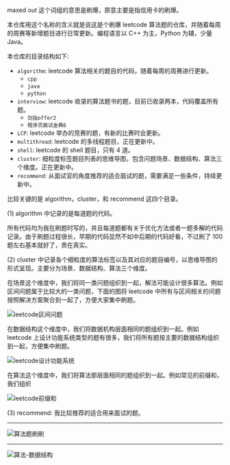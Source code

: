 maxed out 这个词组的意思是刷爆，原意主要是指信用卡的刷爆。

本仓库用这个名称的含义就是说这是个刷爆 leetcode 算法题的仓库，并随着每周的周赛等新增题目进行日常更新。编程语言以 C++ 为主，Python 为辅，少量 Java。

本仓库的目录结构如下:

- `algorithm`: leetcode 算法相关的题目的代码，随着每周的周赛进行更新。
    - `cpp`
    - `java`
    - `python`
- `interview`: leetcode 收录的算法题书的题，目前已收录两本，代码覆盖所有题。
    - `剑指offer2` 
    - `程序员面试金典6`
- `LCP`: leetcode 举办的竞赛的题，有新的比赛时会更新。
- `multithread`: leetcode 的多线程题目，正在更新中。
- `shell`: leetcode 的 shell 题目，只有 4 道。
- `cluster`: 细粒度标签题目列表的思维导图，包含问题场景、数据结构、算法三个维度。正在更新中。
- `recommend`: 从面试官的角度推荐的适合面试的题，需要满足一些条件，持续更新中。

比较关键的是 algorithm，cluster，和 recommend 这四个目录。

(1) algorithm 中记录的是每道题的代码。

所有代码均为我在刷题时写的，并且每道题都有关于优化方法或者一题多解的代码记录。由于刷题过程很长，早期的代码显然不如中后期的代码好看，不过刷了 100 题左右基本就好了，贵在真实。

(2) cluster 中记录各个细粒度的算法标签以及其对应的题目编号，以思维导图的形式呈现。主要分为场景、数据结构、算法三个维度。

在场景这个维度中，我们将同一类问题组织到一起，解法可能设计很多算法。例如区间问题属于比较大的一类问题，下面的图将 leetcode 中所有与区间相关的问题按照解决方案聚合到一起了，方便大家集中刷题。

![leetcode区间问题](https://i.loli.net/2021/07/29/cEKXgFt4PsparNu.png)

在数据结构这个维度中，我们将数据机构层面相同的题组织到一起。例如 leetcode 上设计功能系统类型的题有很多，我们将所有题按主要的数据结构组织到一起，方便集中刷题。

![leetcode设计功能系统](https://i.loli.net/2021/07/29/i8MezqHmQFwdP36.png)

在算法这个维度中，我们将算法那层面相同的题组织到一起。例如常见的前缀和，我们组织

![leetcode前缀和](https://i.loli.net/2021/07/29/ZLMuDqb6nQerCtF.png)

(3) recommend: 我比较推荐的适合用来面试的题。

---

![算法题刷刷](https://i.loli.net/2021/07/29/GvVjM2Dt6NkWlof.jpg)

---

![算法-数据结构](https://i.loli.net/2021/07/29/eVA81NK2szlFYhH.png)
